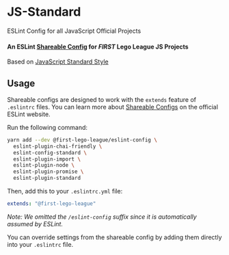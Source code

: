 # JS-Standard
ESLint Config for all JavaScript Official Projects

#### An ESLint [Shareable Config](http://eslint.org/docs/developer-guide/shareable-configs) for _FIRST_ Lego League JS Projects

Based on [JavaScript Standard Style](http://standardjs.com)

## Usage

Shareable configs are designed to work with the `extends` feature of `.eslintrc` files.
You can learn more about
[Shareable Configs](http://eslint.org/docs/developer-guide/shareable-configs) on the
official ESLint website.

Run the following command:

```bash
yarn add --dev @first-lego-league/eslint-config \
  eslint-plugin-chai-friendly \
  eslint-config-standard \
  eslint-plugin-import \
  eslint-plugin-node \
  eslint-plugin-promise \
  eslint-plugin-standard
```

Then, add this to your `.eslintrc.yml` file:

```yml
extends: "@first-lego-league"
```

*Note: We omitted the `/eslint-config` suffix since it is automatically assumed by ESLint.*

You can override settings from the shareable config by adding them directly into your
`.eslintrc` file.



